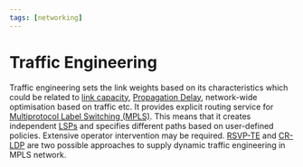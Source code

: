 ```yaml
---
tags: [networking]
---
```


# Traffic Engineering

Traffic engineering sets the link weights based on its characteristics which
could be related to [link capacity](202304191208.md), [Propagation Delay](202302161917.md),
network-wide optimisation based on traffic etc. It provides explicit routing
service for [Multiprotocol Label Switching (MPLS)](202207150852.md). This means
that it creates independent [LSPs](202305032308.md) and specifies different
paths based on user-defined policies. Extensive operator intervention may be
required. [RSVP-TE](202305040735.md) and [CR-LDP](202305040737.md) are two
possible approaches to supply dynamic traffic engineering in MPLS network.
